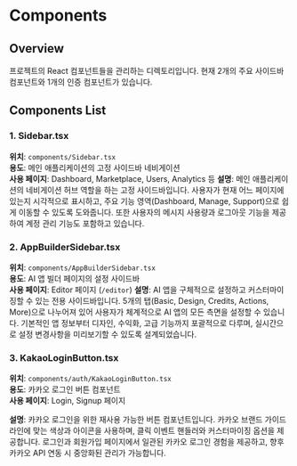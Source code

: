 # Components

## Overview
프로젝트의 React 컴포넌트들을 관리하는 디렉토리입니다. 현재 2개의 주요 사이드바 컴포넌트와 1개의 인증 컴포넌트가 있습니다.

## Components List

### 1. Sidebar.tsx
**위치**: `components/Sidebar.tsx`  
**용도**: 메인 애플리케이션의 고정 사이드바 네비게이션  
**사용 페이지**: Dashboard, Marketplace, Users, Analytics 등
**설명**: 메인 애플리케이션의 네비게이션 허브 역할을 하는 고정 사이드바입니다. 사용자가 현재 어느 페이지에 있는지 시각적으로 표시하고, 주요 기능 영역(Dashboard, Manage, Support)으로 쉽게 이동할 수 있도록 도와줍니다. 또한 사용자의 메시지 사용량과 로그아웃 기능을 제공하여 계정 관리 기능도 포함하고 있습니다.

### 2. AppBuilderSidebar.tsx
**위치**: `components/AppBuilderSidebar.tsx`  
**용도**: AI 앱 빌더 페이지의 설정 사이드바  
**사용 페이지**: Editor 페이지 (`/editor`)
**설명**: AI 앱을 구체적으로 설정하고 커스터마이징할 수 있는 전용 사이드바입니다. 5개의 탭(Basic, Design, Credits, Actions, More)으로 나누어져 있어 사용자가 체계적으로 AI 앱의 모든 측면을 설정할 수 있습니다. 기본적인 앱 정보부터 디자인, 수익화, 고급 기능까지 포괄적으로 다루며, 실시간으로 설정 변경사항을 미리보기할 수 있도록 설계되었습니다.

### 3. KakaoLoginButton.tsx
**위치**: `components/auth/KakaoLoginButton.tsx`  
**용도**: 카카오 로그인 버튼 컴포넌트  
**사용 페이지**: Login, Signup 페이지

**설명**: 카카오 로그인을 위한 재사용 가능한 버튼 컴포넌트입니다. 카카오 브랜드 가이드라인에 맞는 색상과 아이콘을 사용하며, 클릭 이벤트 핸들러와 커스터마이징 옵션을 제공합니다. 로그인과 회원가입 페이지에서 일관된 카카오 로그인 경험을 제공하고, 향후 카카오 API 연동 시 중앙화된 관리가 가능합니다.
